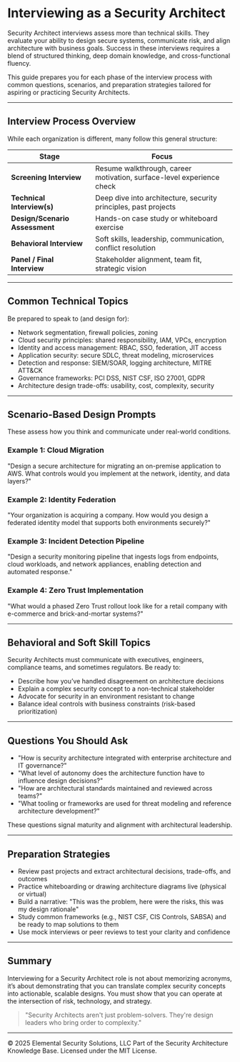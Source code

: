 # Interviewing as a Security Architect

Security Architect interviews assess more than technical skills. They evaluate your ability to design secure systems, communicate risk, and align architecture with business goals. Success in these interviews requires a blend of structured thinking, deep domain knowledge, and cross-functional fluency.

This guide prepares you for each phase of the interview process with common questions, scenarios, and preparation strategies tailored for aspiring or practicing Security Architects.

---

## Interview Process Overview
While each organization is different, many follow this general structure:

| Stage | Focus |
|-------|-------|
| **Screening Interview** | Resume walkthrough, career motivation, surface-level experience check |
| **Technical Interview(s)** | Deep dive into architecture, security principles, past projects |
| **Design/Scenario Assessment** | Hands-on case study or whiteboard exercise |
| **Behavioral Interview** | Soft skills, leadership, communication, conflict resolution |
| **Panel / Final Interview** | Stakeholder alignment, team fit, strategic vision |

---

## Common Technical Topics
Be prepared to speak to (and design for):
- Network segmentation, firewall policies, zoning
- Cloud security principles: shared responsibility, IAM, VPCs, encryption
- Identity and access management: RBAC, SSO, federation, JIT access
- Application security: secure SDLC, threat modeling, microservices
- Detection and response: SIEM/SOAR, logging architecture, MITRE ATT&CK
- Governance frameworks: PCI DSS, NIST CSF, ISO 27001, GDPR
- Architecture design trade-offs: usability, cost, complexity, security

---

## Scenario-Based Design Prompts
These assess how you think and communicate under real-world conditions.

### Example 1: Cloud Migration
"Design a secure architecture for migrating an on-premise application to AWS. What controls would you implement at the network, identity, and data layers?"

### Example 2: Identity Federation
"Your organization is acquiring a company. How would you design a federated identity model that supports both environments securely?"

### Example 3: Incident Detection Pipeline
"Design a security monitoring pipeline that ingests logs from endpoints, cloud workloads, and network appliances, enabling detection and automated response."

### Example 4: Zero Trust Implementation
"What would a phased Zero Trust rollout look like for a retail company with e-commerce and brick-and-mortar systems?"

---

## Behavioral and Soft Skill Topics
Security Architects must communicate with executives, engineers, compliance teams, and sometimes regulators. Be ready to:

- Describe how you’ve handled disagreement on architecture decisions
- Explain a complex security concept to a non-technical stakeholder
- Advocate for security in an environment resistant to change
- Balance ideal controls with business constraints (risk-based prioritization)

---

## Questions You Should Ask
- "How is security architecture integrated with enterprise architecture and IT governance?"
- "What level of autonomy does the architecture function have to influence design decisions?"
- "How are architectural standards maintained and reviewed across teams?"
- "What tooling or frameworks are used for threat modeling and reference architecture development?"

These questions signal maturity and alignment with architectural leadership.

---

## Preparation Strategies
- Review past projects and extract architectural decisions, trade-offs, and outcomes
- Practice whiteboarding or drawing architecture diagrams live (physical or virtual)
- Build a narrative: "This was the problem, here were the risks, this was my design rationale"
- Study common frameworks (e.g., NIST CSF, CIS Controls, SABSA) and be ready to map solutions to them
- Use mock interviews or peer reviews to test your clarity and confidence

---

## Summary
Interviewing for a Security Architect role is not about memorizing acronyms, it’s about demonstrating that you can translate complex security concepts into actionable, scalable designs. You must show that you can operate at the intersection of risk, technology, and strategy.

> "Security Architects aren't just problem-solvers. They're design leaders who bring order to complexity."

---
© 2025 Elemental Security Solutions, LLC
Part of the Security Architecture Knowledge Base.
Licensed under the MIT License.
